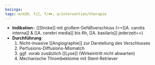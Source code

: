 ```yaml
---
bazinga: 
tags: m/m30, f/🧠, f/🕶️, a/intervention/therapie
---
```

- **Indikation**:: [[Stroke]] mit großem Gefäßverschluss (==[[A. carotis interna]] & [[A. cerebri media]] bis 6h, [[A. basilaris]] jederzeit==)
- **Durchführung**
	1. Nicht-invasive [[Angiographie]] zur Darstellung des Verschlusses
	2. Perfusions-Diffusions-Mismatch
	3. ggf. vorab zusätzlich [[Lyse]] (Wirkeintritt nicht abwarten)
	4. Mechanische Thrombektomie mit Stent-Retriever